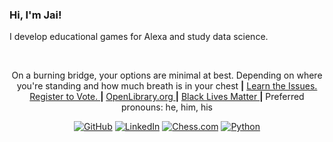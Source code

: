 ### Hi, I'm Jai!

I develop educational games for Alexa and study data science.


<br/> 

<p align = "center">
On a burning bridge, your options are minimal at best. Depending on where you're standing and how much breath is in your chest
<b>|</b>    <a href = "https://www.ballotready.org/"> Learn the Issues. </a>
<a href = "https://vote.gov/"> Register to Vote. </a>
<b>|</b>    <a href = "https://openlibrary.org/"> OpenLibrary.org </a>
<b>|</b>    <a href = "https://blacklivesmatter.com/"> Black Lives Matter </a>
<b>|</b>    Preferred pronouns: he, him, his
</p>
<p align = "center">
    <a href = "https://github.com/jaimiles23"><img src="https://img.shields.io/github/followers/jaimiles23.svg?label=GitHub&style=social" alt="GitHub"></a>
	<a href = "https://www.linkedin.com/in/jaimiles"><img src="https://img.shields.io/badge/LinkedIn--_.svg?style=social&logo=linkedin" alt="LinkedIn"></a>  
    <a href = "https://www.chess.com/member/jaimiles23"><img src = "https://img.shields.io/badge/play-chess.com-green" alt = "Chess.com"></a>  
    <a href = "https://www.python.org"><img src = "https://img.shields.io/badge/Made%20with-Python-1f425f.svg" alt = "Python"></a>
</p>

<!--
**jaimiles23/jaimiles23** is a ✨ _special_ ✨ repository because its `README.md` (this file) appears on your GitHub profile.

Here are some ideas to get you started:

- 🔭 I’m currently working on ...
- 🌱 I’m currently learning ...
- 👯 I’m looking to collaborate on ...
- 🤔 I’m looking for help with ...
- 💬 Ask me about ...
- 📫 How to reach me: ...
- 😄 Pronouns: ...
- ⚡ Fun fact: ...


https://nitratine.net/blog/post/github-badges/  to make badges.



-->

